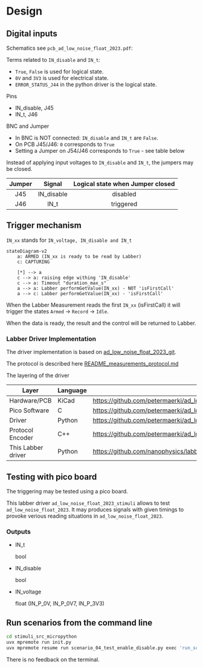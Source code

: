 # Design

## Digital inputs

Schematics see `pcb_ad_low_noise_float_2023.pdf`:

Terms related to `IN_disable` and `IN_t`:

* `True`, `False` is used for logical state.
* `0V` and `3V3` is used for electrical state.
* `ERROR_STATUS_J44` in the python driver is the logical state.

Pins

* IN_disable, J45
* IN_t, J46

BNC and Jumper

* In BNC is NOT connected: `IN_disable` and `IN_t` are `False`.
* On PCB J45/J46: `0` corresponds to `True`
* Setting a Jumper on J54/J46 corresponds to `True` - see table below

Instead of applying input voltages to `IN_disable` and `IN_t`, the jumpers may be closed.

| Jumper | Signal | Logical state when Jumper closed |
| :-: | :-: | :-: |
| J45 | IN_disable | disabled |
| J46 | IN_t | triggered |


## Trigger mechanism

`IN_xx` stands for `IN_voltage, IN_disable and IN_t`


```mermaid
stateDiagram-v2
    a: ARMED (IN_xx is ready to be read by Labber)
    c: CAPTURING

    [*] --> a
    c --> a: raising edge withing 'IN_disable'
    c --> a: Timeout "duration_max_s"
    a --> a: Labber performGetValue(IN_xx) - NOT 'isFirstCall'
    a --> c: Labber performGetValue(IN_xx) - 'isFirstCall'
```

When the Labber Measurement reads the first `IN_xx` (isFirstCall) it will trigger the states `Armed` -> `Record` -> `Idle`.

When the data is ready, the result and the control will be returned to Labber.

### Labber Driver Implementation

The driver implementation is based on [ad_low_noise_float_2023_git](https://github.com/petermaerki/ad_low_noise_float_2023_git).

The protocol is described here [README_measurements_protocol.md](https://github.com/petermaerki/ad_low_noise_float_2023_git/blob/main/software/doc/README_measurements_protocol.md)

The layering of the driver

| Layer | Language | Repo |
| - | - | - |
| Hardware/PCB | KiCad | https://github.com/petermaerki/ad_low_noise_float_2023_git/tree/main/hardware |
| Pico Software | C | https://github.com/petermaerki/ad_low_noise_float_2023_git/tree/main/software/pico |
| Driver | Python | https://github.com/petermaerki/ad_low_noise_float_2023_git/blob/main/pyproject.toml |
| Protocol Encoder | C++ | https://github.com/petermaerki/ad_low_noise_float_2023_git/tree/main/software/decoder | 
| This Labber driver | Python | https://github.com/nanophysics/labber_ad_low_noise_float_2023 |


## Testing with pico board

The triggering may be tested using a pico board.

This labber driver `ad_low_noise_float_2023_stimuli` allows to test `ad_low_noise_float_2023`.
It may produces signals with given timings to provoke verious reading situations in `ad_low_noise_float_2023`.

### Outputs

* IN_t
  
  bool

* IN_disable
  
  bool

* IN_voltage
  
  float (IN_P_0V, IN_P_0V7, IN_P_3V3)


## Run scenarios from the command line

```bash
cd stimuli_src_micropython
uvx mpremote run init.py
uvx mpremote resume run scenario_04_test_enable_disable.py exec 'run_scenario(run_synchron=True, do_validate=False, do_log=True)'
```

There is no feedback on the terminal.
